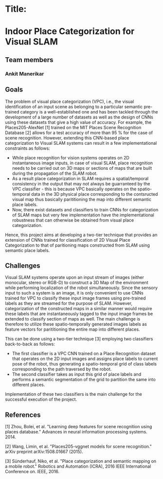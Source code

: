 # Title: 

# **Indoor Place Categorization for Visual SLAM**

## Team members

### Ankit Manerikar 

## Goals

The problem of visual place categorization (VPC), i.e., the visual identification of an input scene as belonging to a particular semantic pre-trained category is a well-established one and has been tackled through the development of a large number of datasets as well as the design of CNNs using these datasets that give a high value of accuracy. For example, the Places205-AlexNet [1] trained on the MIT Places Scene Recognition Database [2] allows for a test accuracy of more than 95 % for the case of scene recognition. However, extending this CNN-based place categorization to Visual SLAM systems can result in a few implementational constraints as follows:

- While place recognition for vision systems operates on 2D instantaneous image inputs, in case of visual SLAM, place recognition needs to be carried out on 3D maps or sections of maps that are built during the propagation of the SLAM robot.
- As a result place categorization in SLAM requires a spatial/temporal consistency in the output that may not always be guarranteed by the VPC classifier - this is because VPC basically operates on the spatio-temporal data in the 3D physical place corresponding to the contsructed visual map thus basically parititioning the map into different semantic place labels.
- Now, there exist datasets and classifiers to train CNNs for categorization of SLAM maps but very few implementation have the implementational robustness that can otherwise be obtained from visual place categorization.

Hence, this project aims at developing a two-tier technique that provides an extension of CNNs trained for classification of 2D Visual Place Categorization to that of paritioning maps constructed from SLAM using semantic place labels.

## Challenges

Visual SLAM systems operate upon an input stream of images (either monocular, stereo or RGB-D) to construct a 3D Map of the environment while performing localization of the robot simultaneously. Since the sensory input to such a system is an image, it is only convenient to use CNNs trained for VPC to classify these input image frames using pre-trained labels as they are streamed for the purpose of SLAM. However, categorization of the constructed maps in a similar manner would require these labels that are instantaneously tagged to the input image frames be extended to classify section of maps as  well. The main challenge is therefore to utilize these spatio-temporally generated images labels as feature vectors for parititioning the entire map into different places. 

This can be done using a two-tier technique [3] employing two classifiers back-to-back as follows:

- The first classifier is a VPC CNN trained on a Place Recognition dataset that operates on the 2D input images and assigns place labels to current pose of the robot, thus generating a spatio-temporal grid of class labels corresponding to the path traversed by the robot.
- The second classifier takes as input this grid of place labels and performs a semantic segmentation of the grid to partition the same into different places.

Implementation of these two classifiers is the main challenge for the successful execution of the project.



## References

[1] Zhou, Bolei, et al. "Learning deep features for scene recognition using places database." Advances in neural 	information processing systems. 2014.

[2] Wang, Limin, et al. "Places205-vggnet models for scene recognition." arXiv preprint arXiv:1508.01667 (2015).

[3] Sünderhauf, Niko, et al. "Place categorization and semantic mapping on a mobile robot." Robotics and Automation (ICRA), 2016 IEEE International Conference on. IEEE, 2016.
